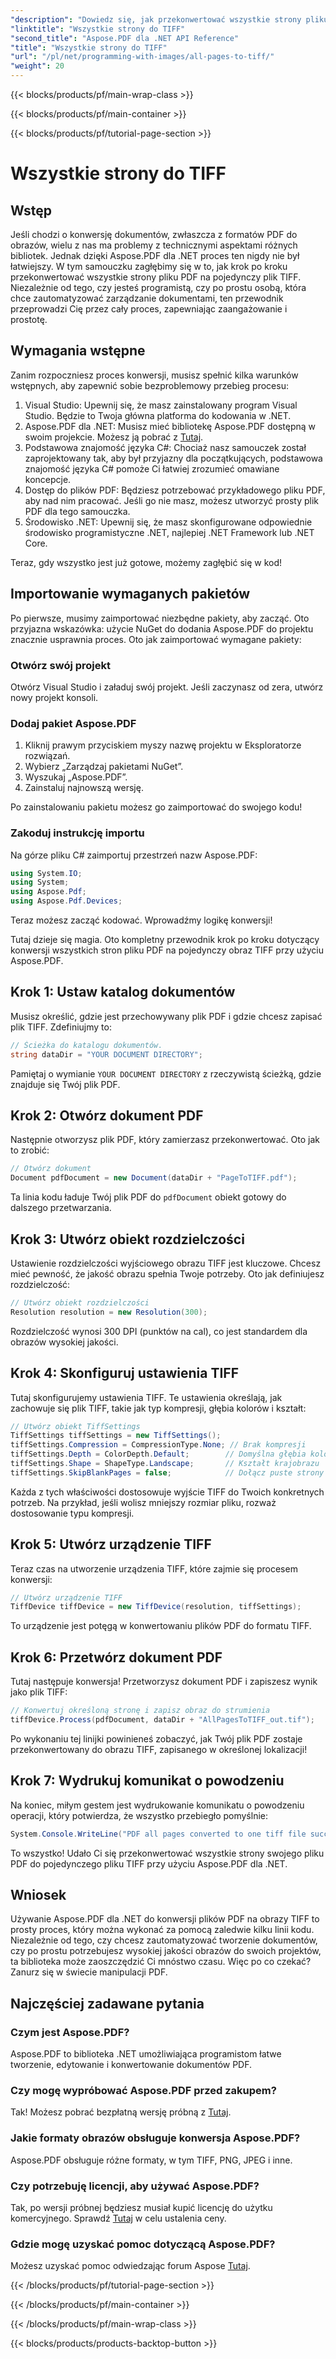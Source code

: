 ```yaml
---
"description": "Dowiedz się, jak przekonwertować wszystkie strony pliku PDF do formatu TIFF za pomocą Aspose.PDF dla .NET w tym samouczku krok po kroku. Łatwe i wydajne zarządzanie dokumentami."
"linktitle": "Wszystkie strony do TIFF"
"second_title": "Aspose.PDF dla .NET API Reference"
"title": "Wszystkie strony do TIFF"
"url": "/pl/net/programming-with-images/all-pages-to-tiff/"
"weight": 20
---
```


{{< blocks/products/pf/main-wrap-class >}}

{{< blocks/products/pf/main-container >}}

{{< blocks/products/pf/tutorial-page-section >}}

# Wszystkie strony do TIFF

## Wstęp

Jeśli chodzi o konwersję dokumentów, zwłaszcza z formatów PDF do obrazów, wielu z nas ma problemy z technicznymi aspektami różnych bibliotek. Jednak dzięki Aspose.PDF dla .NET proces ten nigdy nie był łatwiejszy. W tym samouczku zagłębimy się w to, jak krok po kroku przekonwertować wszystkie strony pliku PDF na pojedynczy plik TIFF. Niezależnie od tego, czy jesteś programistą, czy po prostu osobą, która chce zautomatyzować zarządzanie dokumentami, ten przewodnik przeprowadzi Cię przez cały proces, zapewniając zaangażowanie i prostotę.

## Wymagania wstępne

Zanim rozpoczniesz proces konwersji, musisz spełnić kilka warunków wstępnych, aby zapewnić sobie bezproblemowy przebieg procesu:

1. Visual Studio: Upewnij się, że masz zainstalowany program Visual Studio. Będzie to Twoja główna platforma do kodowania w .NET.
2. Aspose.PDF dla .NET: Musisz mieć bibliotekę Aspose.PDF dostępną w swoim projekcie. Możesz ją pobrać z [Tutaj](https://releases.aspose.com/pdf/net/).
3. Podstawowa znajomość języka C#: Chociaż nasz samouczek został zaprojektowany tak, aby był przyjazny dla początkujących, podstawowa znajomość języka C# pomoże Ci łatwiej zrozumieć omawiane koncepcje.
4. Dostęp do plików PDF: Będziesz potrzebować przykładowego pliku PDF, aby nad nim pracować. Jeśli go nie masz, możesz utworzyć prosty plik PDF dla tego samouczka.
5. Środowisko .NET: Upewnij się, że masz skonfigurowane odpowiednie środowisko programistyczne .NET, najlepiej .NET Framework lub .NET Core.

Teraz, gdy wszystko jest już gotowe, możemy zagłębić się w kod!

## Importowanie wymaganych pakietów

Po pierwsze, musimy zaimportować niezbędne pakiety, aby zacząć. Oto przyjazna wskazówka: użycie NuGet do dodania Aspose.PDF do projektu znacznie usprawnia proces. Oto jak zaimportować wymagane pakiety:

### Otwórz swój projekt

Otwórz Visual Studio i załaduj swój projekt. Jeśli zaczynasz od zera, utwórz nowy projekt konsoli.

### Dodaj pakiet Aspose.PDF

1. Kliknij prawym przyciskiem myszy nazwę projektu w Eksploratorze rozwiązań.
2. Wybierz „Zarządzaj pakietami NuGet”.
3. Wyszukaj „Aspose.PDF”.
4. Zainstaluj najnowszą wersję.

Po zainstalowaniu pakietu możesz go zaimportować do swojego kodu!

### Zakoduj instrukcję importu

Na górze pliku C# zaimportuj przestrzeń nazw Aspose.PDF:

```csharp
using System.IO;
using System;
using Aspose.Pdf;
using Aspose.Pdf.Devices;
```

Teraz możesz zacząć kodować. Wprowadźmy logikę konwersji!

Tutaj dzieje się magia. Oto kompletny przewodnik krok po kroku dotyczący konwersji wszystkich stron pliku PDF na pojedynczy obraz TIFF przy użyciu Aspose.PDF.

## Krok 1: Ustaw katalog dokumentów

Musisz określić, gdzie jest przechowywany plik PDF i gdzie chcesz zapisać plik TIFF. Zdefiniujmy to:

```csharp
// Ścieżka do katalogu dokumentów.
string dataDir = "YOUR DOCUMENT DIRECTORY";
```

Pamiętaj o wymianie `YOUR DOCUMENT DIRECTORY` z rzeczywistą ścieżką, gdzie znajduje się Twój plik PDF.

## Krok 2: Otwórz dokument PDF

Następnie otworzysz plik PDF, który zamierzasz przekonwertować. Oto jak to zrobić:

```csharp
// Otwórz dokument
Document pdfDocument = new Document(dataDir + "PageToTIFF.pdf");
```

Ta linia kodu ładuje Twój plik PDF do `pdfDocument` obiekt gotowy do dalszego przetwarzania.

## Krok 3: Utwórz obiekt rozdzielczości

Ustawienie rozdzielczości wyjściowego obrazu TIFF jest kluczowe. Chcesz mieć pewność, że jakość obrazu spełnia Twoje potrzeby. Oto jak definiujesz rozdzielczość:

```csharp
// Utwórz obiekt rozdzielczości
Resolution resolution = new Resolution(300);
```

Rozdzielczość wynosi 300 DPI (punktów na cal), co jest standardem dla obrazów wysokiej jakości.

## Krok 4: Skonfiguruj ustawienia TIFF

Tutaj skonfigurujemy ustawienia TIFF. Te ustawienia określają, jak zachowuje się plik TIFF, takie jak typ kompresji, głębia kolorów i kształt:

```csharp
// Utwórz obiekt TiffSettings
TiffSettings tiffSettings = new TiffSettings();
tiffSettings.Compression = CompressionType.None; // Brak kompresji
tiffSettings.Depth = ColorDepth.Default;        // Domyślna głębia kolorów
tiffSettings.Shape = ShapeType.Landscape;       // Kształt krajobrazu
tiffSettings.SkipBlankPages = false;            // Dołącz puste strony
```

Każda z tych właściwości dostosowuje wyjście TIFF do Twoich konkretnych potrzeb. Na przykład, jeśli wolisz mniejszy rozmiar pliku, rozważ dostosowanie typu kompresji.

## Krok 5: Utwórz urządzenie TIFF

Teraz czas na utworzenie urządzenia TIFF, które zajmie się procesem konwersji:

```csharp
// Utwórz urządzenie TIFF
TiffDevice tiffDevice = new TiffDevice(resolution, tiffSettings);
```

To urządzenie jest potęgą w konwertowaniu plików PDF do formatu TIFF.

## Krok 6: Przetwórz dokument PDF

Tutaj następuje konwersja! Przetworzysz dokument PDF i zapiszesz wynik jako plik TIFF:

```csharp
// Konwertuj określoną stronę i zapisz obraz do strumienia
tiffDevice.Process(pdfDocument, dataDir + "AllPagesToTIFF_out.tif");
```

Po wykonaniu tej linijki powinieneś zobaczyć, jak Twój plik PDF zostaje przekonwertowany do obrazu TIFF, zapisanego w określonej lokalizacji!

## Krok 7: Wydrukuj komunikat o powodzeniu

Na koniec, miłym gestem jest wydrukowanie komunikatu o powodzeniu operacji, który potwierdza, że wszystko przebiegło pomyślnie:

```csharp
System.Console.WriteLine("PDF all pages converted to one tiff file successfully!");
```

To wszystko! Udało Ci się przekonwertować wszystkie strony swojego pliku PDF do pojedynczego pliku TIFF przy użyciu Aspose.PDF dla .NET.

## Wniosek

Używanie Aspose.PDF dla .NET do konwersji plików PDF na obrazy TIFF to prosty proces, który można wykonać za pomocą zaledwie kilku linii kodu. Niezależnie od tego, czy chcesz zautomatyzować tworzenie dokumentów, czy po prostu potrzebujesz wysokiej jakości obrazów do swoich projektów, ta biblioteka może zaoszczędzić Ci mnóstwo czasu. Więc po co czekać? Zanurz się w świecie manipulacji PDF.

## Najczęściej zadawane pytania

### Czym jest Aspose.PDF?
Aspose.PDF to biblioteka .NET umożliwiająca programistom łatwe tworzenie, edytowanie i konwertowanie dokumentów PDF.

### Czy mogę wypróbować Aspose.PDF przed zakupem?
Tak! Możesz pobrać bezpłatną wersję próbną z [Tutaj](https://releases.aspose.com/).

### Jakie formaty obrazów obsługuje konwersja Aspose.PDF?
Aspose.PDF obsługuje różne formaty, w tym TIFF, PNG, JPEG i inne.

### Czy potrzebuję licencji, aby używać Aspose.PDF?
Tak, po wersji próbnej będziesz musiał kupić licencję do użytku komercyjnego. Sprawdź [Tutaj](https://purchase.aspose.com/) w celu ustalenia ceny.

### Gdzie mogę uzyskać pomoc dotyczącą Aspose.PDF?
Możesz uzyskać pomoc odwiedzając forum Aspose [Tutaj](https://forum.aspose.com/c/pdf/10).

{{< /blocks/products/pf/tutorial-page-section >}}

{{< /blocks/products/pf/main-container >}}

{{< /blocks/products/pf/main-wrap-class >}}

{{< blocks/products/products-backtop-button >}}